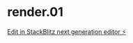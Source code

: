 # render.01

[Edit in StackBlitz next generation editor ⚡️](https://stackblitz.com/~/github.com/JayFleur/render.01)